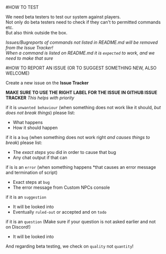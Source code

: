 #HOW TO TEST    

We need beta testers to test our system against players.    
Not only do beta testers need to check if they can't to permitted commands etc.    
But also think outside the box.    
    
*Issues/Bugreports of commands not listed in README.md will be removed from the Issue Tracker!*    
*When a command is listed on README.md it is `expected` to work, and we need to make that sure*    
    
#HOW TO REPORT AN ISSUE (OR TO SUGGEST SOMETHING NEW, ALSO WELCOME)   

Create a new issue on the **Issue Tracker**    
    
**MAKE SURE TO USE THE RIGHT LABEL FOR THE ISSUE IN GITHUB ISSUE TRACKER** *This helps with priority*    
    
if it is `unwanted behaviour` (when something does not work like it should, *but does not break things*) please list:    
 - What happens	   
 - How it should happen    
    
if it is a `bug` (when something does not work right *and causes things to break*) please list:    
 - The *exact steps* you did in order to cause that bug
 - Any chat output if that can

if is is an `error` (when something happens *that causes an error message and termination of script)
 - Exact steps at `bug`
 - The error message from Custom NPCs console

if it is an `suggestion`
 - It will be looked into
 - Eventually `ruled-out` or accepted and on `todo`
 
if it is an `question`
(Make sure if your question is not asked earlier and not on Discord!)
 - It will be looked into

 
And regarding beta testing, we check on `quality` not `quantity`!
